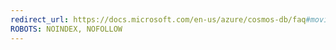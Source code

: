 ```yaml
---
redirect_url: https://docs.microsoft.com/en-us/azure/cosmos-db/faq#moving-to-cosmos-db
ROBOTS: NOINDEX, NOFOLLOW
---
```

